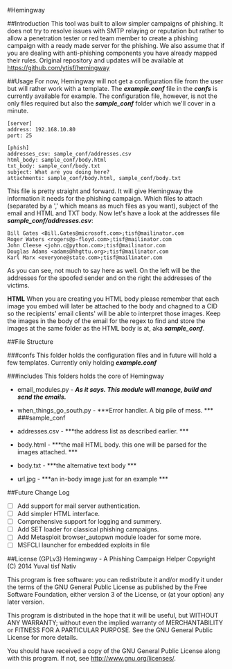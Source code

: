 #Hemingway

##Introduction
This tool was built to allow simpler campaigns of phishing. It does not try to resolve issues with SMTP relaying or reputation but rather to allow a penetration tester or red team member to create a phishing campaign with a ready made server for the phishing. We also assume that if you are dealing with anti-phishing components you have already mapped their rules. 
Original repository and updates will be available at <https://github.com/ytisf/hemingway>

##Usage
For now, Hemingway will not get a configuration file from the user but will rather work with a template. 
The ***example.conf*** file in the ***confs*** is currently available for example. The configuration file, however, is not the only files required but also the ***sample_conf*** folder which we'll cover in a minute. 

	[server]
	address: 192.168.10.80
	port: 25
	
	[phish]
	addresses_csv: sample_conf/addresses.csv
	html_body: sample_conf/body.html
	txt_body: sample_conf/body.txt
	subject: What are you doing here?
	attachments: sample_conf/body.html, sample_conf/body.txt

This file is pretty straight and forward. It will give Hemingway the information it needs for the phishing campaign. Which files to attach (separated by a ',' which means as much files as you want), subject of the email and HTML and TXT body. 
Now let's have a look at the addresses file ***sample_conf/addresses.csv***:

	Bill Gates <Bill.Gates@microsoft.com>;tisf@mailinator.com
	Roger Waters <rogers@p-floyd.com>;tisf@mailinator.com
	John Cleese <john.c@python.com>;tisf@mailinator.com
	Douglas Adams <adams@hhgttu.org>;tisf@mailinator.com
	Karl Marx <everyone@state.com>;tisf@mailinator.com

As you can see, not much to say here as well. On the left will be the addresses for the spoofed sender and on the right the addresses of the victims. 

**HTML**
When you are creating you HTML body please remember that each image you embed will later be attached to the body and chagned to a CID so the recipients' email clients' will be able to interpret those images. Keep the images in the body of the email for the regex to find and store the images at the same folder as the HTML body is at, aka ***sample_conf***.

##File Structure

###confs
This folder holds the configuration files and in future will hold a few templates. Currently only holding ***example.conf***

###includes
This folders holds the core of Hemingway

* email_modules.py - ***As it says. This module will manage, build and send the emails.***
* when_things_go_south.py - ***Error handler. A big pile of mess. ***
###sample_conf

* addresses.csv - ***the address list as described earlier. ***
* body.html - ***the mail HTML body. this one will be parsed for the images attached. ***
* body.txt - ***the alternative text body ***
* url.jpg - ***an in-body image just for an example ***

##Future Change Log
- [ ] Add support for mail server authentication.
- [ ] Add simpler HTML interface.
- [ ] Comprehensive support for logging and summery.
- [ ] Add SET loader for classical phishing campaigns. 
- [ ] Add Metasploit browser_autopwn module loader for some more.
- [ ] MSFCLI launcher for embedded exploits in file

##License (GPLv3)
Hemingway - A Phishing Campaign Helper
Copyright (C) 2014  Yuval tisf Nativ

This program is free software: you can redistribute it and/or modify
it under the terms of the GNU General Public License as published by
the Free Software Foundation, either version 3 of the License, or
(at your option) any later version.

This program is distributed in the hope that it will be useful,
but WITHOUT ANY WARRANTY; without even the implied warranty of
MERCHANTABILITY or FITNESS FOR A PARTICULAR PURPOSE.  See the
GNU General Public License for more details.

You should have received a copy of the GNU General Public License
along with this program.  If not, see <http://www.gnu.org/licenses/>.


